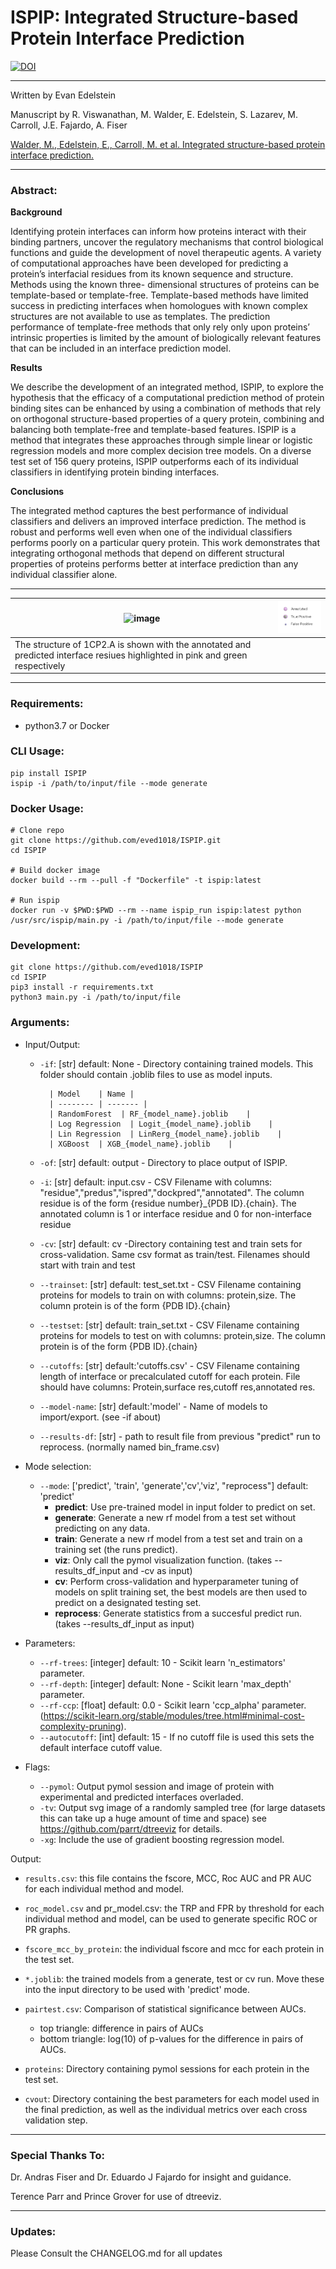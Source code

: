 # ISPIP: Integrated Structure-based Protein Interface Prediction

[![DOI](https://zenodo.org/badge/DOI/10.5281/zenodo.6323262.svg)](https://doi.org/10.5281/zenodo.6323262)

---

<p> Written by Evan Edelstein </p>

<p> Manuscript by R. Viswanathan, M. Walder, E. Edelstein, S. Lazarev, M. Carroll, J.E. Fajardo, A. Fiser </p>

[Walder, M., Edelstein, E., Carroll, M. et al. Integrated structure-based protein interface prediction.](https://bmcbioinformatics.biomedcentral.com/articles/10.1186/s12859-022-04852-2)

---

### Abstract: 

__Background__
<p>Identifying protein interfaces can inform how proteins interact with their binding partners, uncover the regulatory mechanisms that control biological functions and guide the development of novel therapeutic agents. A variety of computational approaches have been developed for predicting a protein’s interfacial residues from its known sequence and structure. Methods using the known three- dimensional structures of proteins can be template-based or template-free. Template-based methods have limited success in predicting interfaces when homologues with known complex structures are not available to use as templates. The prediction performance of template-free methods that only rely only upon proteins’ intrinsic properties is limited by the amount of biologically relevant features that can be included in an interface prediction model.</p>

__Results__
<p> We describe the development of an integrated method, ISPIP, to explore the hypothesis that the efficacy of a computational prediction method of protein binding sites can be enhanced by using a combination of methods that rely on orthogonal structure-based properties of a query protein, combining and balancing both template-free and template-based features. ISPIP is a method that integrates these approaches through simple linear or logistic regression models and more complex decision tree models. On a diverse test set of 156 query proteins, ISPIP outperforms each of its individual classifiers in identifying protein binding interfaces. </p>

__Conclusions__ 
<p>The integrated method captures the best performance of individual classifiers and delivers an improved interface prediction. The method is robust and performs well even when one of the individual classifiers performs poorly on a particular query protein. This work demonstrates that integrating orthogonal methods that depend on different structural properties of proteins performs better at interface prediction than any individual classifier alone.</p>


---

| ![image](Media/output-onlinegiftools.gif) | ![image](Media/legend-removebg-preview.png) |
| --- | --- |
| The structure of 1CP2.A is shown with the annotated and predicted interface resiues highlighted in pink and green respectively | 

---

<h3> Requirements: </h3>

* python3.7 or Docker

<h3>CLI Usage: </h3>

```shell
pip install ISPIP
ispip -i /path/to/input/file --mode generate
```

<h3>Docker Usage: </h3>

```shell
# Clone repo 
git clone https://github.com/eved1018/ISPIP.git
cd ISPIP

# Build docker image
docker build --rm --pull -f "Dockerfile" -t ispip:latest 

# Run ispip
docker run -v $PWD:$PWD --rm --name ispip_run ispip:latest python /usr/src/ispip/main.py -i /path/to/input/file --mode generate
```


<h3>Development: </h3>

```shell
git clone https://github.com/eved1018/ISPIP
cd ISPIP
pip3 install -r requirements.txt
python3 main.py -i /path/to/input/file
```

<h3>Arguments:</h3>

- Input/Output:
	* `-if`: [str] default: None - Directory containing trained models. This folder should contain .joblib files to use as model inputs. 


			| Model    | Name |
			| -------- | ------- |
			| RandomForest  | RF_{model_name}.joblib    |
			| Log Regression  | Logit_{model_name}.joblib    |
			| Lin Regression  | LinRerg_{model_name}.joblib    |
			| XGBoost  | XGB_{model_name}.joblib    |

	* `-of`: [str] default: output - Directory to place output of ISPIP.
	* `-i`: [str] default: input.csv - CSV Filename with columns: "residue","predus","ispred","dockpred","annotated". The column residue is of the form {residue number}_{PDB ID}.{chain}. The annotated column is 1 or interface residue and 0 for non-interface residue
	* `-cv`: [str] default: cv -Directory containing test and train sets for cross-validation. Same csv format as train/test. Filenames should start with train and test
	* `--trainset`: [str] default: test_set.txt - CSV Filename containing proteins for models to train on with columns: protein,size. The column protein is of the form {PDB ID}.{chain}
	* `--testset`: [str] default: train_set.txt - CSV Filename containing proteins for models to test on with columns: protein,size. The column protein is of the form {PDB ID}.{chain}
	* `--cutoffs`: [str] default:'cutoffs.csv' - CSV Filename containing length of interface or precalculated cutoff for each protein. File should have columns: Protein,surface res,cutoff res,annotated res. 
	* `--model-name`: [str] default:'model' - Name of models to import/export. (see -if about)
	* `--results-df`: [str] - path to result file from previous "predict" run to reprocess. (normally named bin_frame.csv)

- Mode selection:
	* `--mode`: ['predict', 'train', 'generate','cv','viz', "reprocess"] default: 'predict'  
		* __predict__: Use pre-trained model in input folder to predict on set.
		* __generate__: Generate a new rf model from a test set without predicting on any data.
		* __train__: Generate a new rf model from a test set and train on a training set (the runs predict).
		* __viz__: Only call the pymol visualization function. (takes --results_df_input and -cv as input)
		* __cv__: Perform cross-validation and hyperparameter tuning of models on split training set, the best models are then used to predict on a designated testing set.  
		* __reprocess__: Generate statistics from a succesful predict run. (takes --results_df_input as input)

- Parameters: 
	* `--rf-trees`: [integer] default: 10 - Scikit learn 'n_estimators' parameter.
	* `--rf-depth`: [integer] default: None - Scikit learn 'max_depth' parameter.
	* `--rf-ccp`: [float] default: 0.0 - Scikit learn 'ccp_alpha' parameter. (https://scikit-learn.org/stable/modules/tree.html#minimal-cost-complexity-pruning).
	* `--autocutoff`: [int] default: 15 - If no cutoff file is used this sets the default interface cutoff value.


- Flags: 
	* `--pymol`: Output pymol session and image of protein with experimental and predicted interfaces overladed. 
	* `-tv`: Output svg image of a randomly sampled tree (for large datasets this can take up a huge amount of time and space) see https://github.com/parrt/dtreeviz for details.
	* `-xg`: Include the use of gradient boosting regression model.


Output:

- `results.csv`: this file contains the fscore, MCC, Roc AUC and PR AUC for each individual method and model. 

- `roc_model.csv` and pr_model.csv: the TRP and FPR by threshold for each individual method and model, can be used to generate specific ROC or PR graphs.

- `fscore_mcc_by_protein`: the individual fscore and mcc for each protein in the test set. 

- `*.joblib`: the trained models from a generate, test or cv run. Move these into the input directory to be used with 'predict' mode. 

- `pairtest.csv`: Comparison of statistical significance between AUCs.
	- top triangle: difference in pairs of AUCs
	- bottom triangle: log(10) of p-values for the difference in pairs of AUCs.
- `proteins`: Directory containing pymol sessions for each protein in the test set.  
- `cvout`: Directory containing the best parameters for each model used in the final prediction, as well as the individual metrics over each cross validation step. 


---
### Special Thanks To:

<p>Dr. Andras Fiser and Dr. Eduardo J Fajardo for insight and guidance.</p> 

<p>Terence Parr and Prince Grover for use of dtreeviz.</p>


---
### Updates:
Please Consult the CHANGELOG.md for all updates

